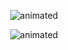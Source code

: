 <p align="center">
  <img src="https://github.com/viCodexm/competitive-programming/blob/main/Полезные%20материалы/картинки/download.gif" alt="animated" />
</p>
<p align="center">
  <img src="https://github.com/viCodexm/competitive-programming/blob/main/Полезные%20материалы/картинки/Ao.gif" alt="animated" />
</p>
